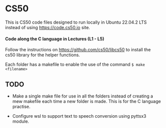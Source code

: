 # CS50
This is CS50 code files designed to run locally in Ubuntu 22.04.2 LTS instead of using https://code.cs50.io site. 

#### Code along the C language in Lectures (L1 - L5)
Follow the instructions on https://github.com/cs50/libcs50 to install the cs50 library for the helper functions. 

Each folder has a makefile to enable the use of the command `$ make <filename>`

## TODO
- Make a single make file for use in all the folders instead of creating a mew makefile each time a new folder is made. This is for the C language practise.

- Configure wsl to support text to speech conversion using pyttsx3 module.
